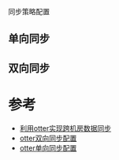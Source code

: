同步策略配置



## 单向同步





## 双向同步





# 参考

- [利用otter实现跨机房数据同步](https://blog.51cto.com/icenycmh/2113579)
- [otter双向同步配置](https://blog.csdn.net/liujun19921020/article/details/100697341)
- [otter单向同步配置](https://blog.csdn.net/liujun19921020/article/details/100694565)